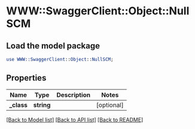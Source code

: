 # WWW::SwaggerClient::Object::NullSCM

## Load the model package
```perl
use WWW::SwaggerClient::Object::NullSCM;
```

## Properties
Name | Type | Description | Notes
------------ | ------------- | ------------- | -------------
**_class** | **string** |  | [optional] 

[[Back to Model list]](../README.md#documentation-for-models) [[Back to API list]](../README.md#documentation-for-api-endpoints) [[Back to README]](../README.md)


